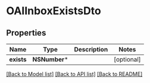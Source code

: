# OAIInboxExistsDto

## Properties
Name | Type | Description | Notes
------------ | ------------- | ------------- | -------------
**exists** | **NSNumber*** |  | [optional] 

[[Back to Model list]](../README#documentation-for-models) [[Back to API list]](../README#documentation-for-api-endpoints) [[Back to README]](../README)


